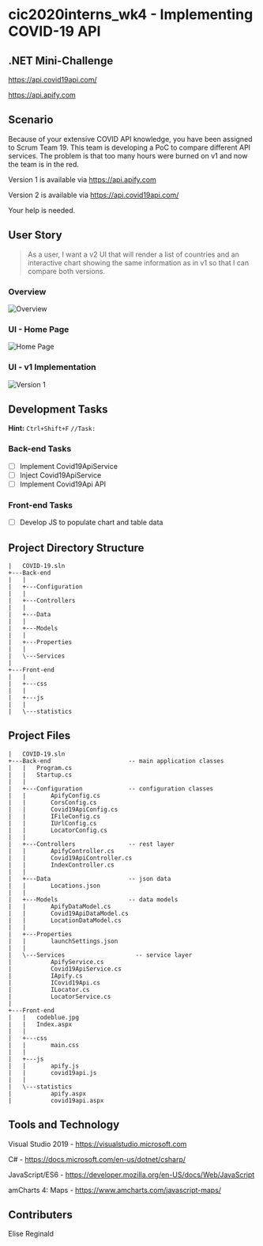 # cic2020interns_wk4 - Implementing COVID-19 API
## .NET Mini-Challenge
https://api.covid19api.com/

https://api.apify.com

## Scenario
Because of your extensive COVID API knowledge, you have been assigned to Scrum Team 19. This team is developing a PoC to compare different API services. The problem is that too many hours were burned on v1 and now the team is in the red. 

Version 1 is available via https://api.apify.com

Version 2 is available via https://api.covid19api.com/

Your help is needed. 

## User Story 
 > As a user, I want a v2 UI that will render a list of countries and an interactive chart showing the same information as in v1 so that I can compare both versions.

### Overview
![Overview](https://media.github.ibm.com/user/203313/files/2fcd7e80-c0ed-11ea-9a65-a1185c5486c9)

### UI - Home Page
![Home Page](https://media.github.ibm.com/user/203313/files/c8a9cd00-c0e0-11ea-9c66-2468ae6fc82e)

### UI - v1 Implementation
![Version 1](https://media.github.ibm.com/user/203313/files/a1eb9680-c0e0-11ea-8474-c58bef01db45)

## Development Tasks
**Hint:** `Ctrl+Shift+F` `//Task:`
### Back-end Tasks
- [ ] Implement Covid19ApiService
- [ ] Inject Covid19ApiService
- [ ] Implement Covid19Api API

### Front-end Tasks
- [ ] Develop JS to populate chart and table data

## Project Directory Structure 
```
|   COVID-19.sln
+---Back-end
|   |    
|   +---Configuration
|   |       
|   +---Controllers
|   |       
|   +---Data
|   |       
|   +---Models
|   |       
|   +---Properties
|   |       
|   \---Services
|           
+---Front-end
|   |           
|   +---css
|   |       
|   +---js
|   |       
|   \---statistics
```

## Project Files
```
|   COVID-19.sln
+---Back-end                      -- main application classes
|   |   Program.cs
|   |   Startup.cs
|   |    
|   +---Configuration             -- configuration classes
|   |       ApifyConfig.cs
|   |       CorsConfig.cs
|   |       Covid19ApiConfig.cs
|   |       IFileConfig.cs
|   |       IUrlConfig.cs
|   |       LocatorConfig.cs
|   |       
|   +---Controllers               -- rest layer
|   |       ApifyController.cs
|   |       Covid19ApiController.cs
|   |       IndexController.cs
|   |       
|   +---Data                      -- json data
|   |       Locations.json
|   |       
|   +---Models                    -- data models
|   |       ApifyDataModel.cs
|   |       Covid19ApiDataModel.cs
|   |       LocationDataModel.cs
|   |       
|   +---Properties
|   |       launchSettings.json
|   |       
|   \---Services                    -- service layer
|           ApifyService.cs
|           Covid19ApiService.cs
|           IApify.cs
|           ICovid19Api.cs
|           ILocator.cs
|           LocatorService.cs
|           
+---Front-end
|   |   codeblue.jpg
|   |   Index.aspx
|   |           
|   +---css
|   |       main.css
|   |       
|   +---js
|   |       apify.js
|   |       covid19api.js
|   |       
|   \---statistics
|           apify.aspx
|           covid19api.aspx
```
## Tools and Technology
Visual Studio 2019 - https://visualstudio.microsoft.com

C# - https://docs.microsoft.com/en-us/dotnet/csharp/

JavaScript/ES6 - https://developer.mozilla.org/en-US/docs/Web/JavaScript

amCharts 4: Maps - https://www.amcharts.com/javascript-maps/
## Contributers
Elise
Reginald
